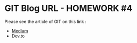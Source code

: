 # GIT Blog URL - HOMEWORK #4

Please see the article of GIT on this link :
* [Medium](https://darkbabybeau.medium.com/)
* [Dev.to](https://dev.to/beaubaby)
